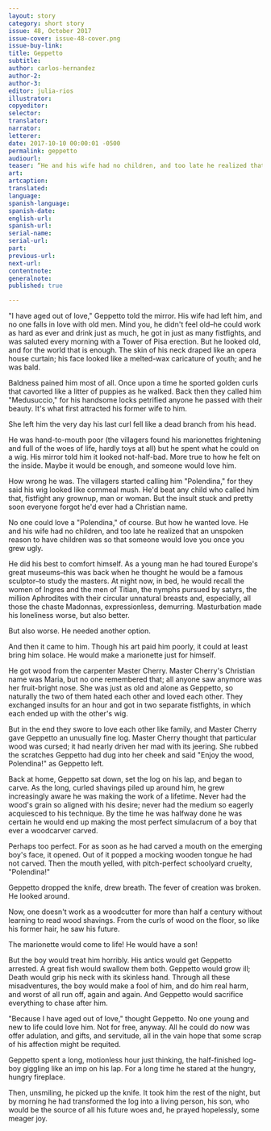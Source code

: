 ```yaml
---
layout: story
category: short story
issue: 48, October 2017
issue-cover: issue-48-cover.png
issue-buy-link:
title: Geppetto
subtitle:
author: carlos-hernandez
author-2:
author-3:
editor: julia-rios
illustrator:
copyeditor:
selector:
translator:
narrator:
letterer:
date: 2017-10-10 00:00:01 -0500
permalink: geppetto
audiourl:
teaser: “He and his wife had no children, and too late he realized that an unspoken reason to have children was so that someone would love you once you grew ugly.”
art:
artcaption:
translated:
language:
spanish-language:
spanish-date:
english-url:
spanish-url:
serial-name:
serial-url:
part:
previous-url:
next-url:
contentnote:
generalnote:
published: true

---
```


"I have aged out of love," Geppetto told the mirror. His wife had left him, and no one falls in love with old men. Mind you, he didn't feel old–he could work as hard as ever and drink just as much, he got in just as many fistfights, and was saluted every morning with a Tower of Pisa erection. But he looked old, and for the world that is enough. The skin of his neck draped like an opera house curtain; his face looked like a melted-wax caricature of youth; and he was bald.

Baldness pained him most of all. Once upon a time he sported golden curls that cavorted like a litter of puppies as he walked. Back then they called him "Medusuccio," for his handsome locks petrified anyone he passed with their beauty. It's what first attracted his former wife to him.

She left him the very day his last curl fell like a dead branch from his head.

He was hand-to-mouth poor (the villagers found his marionettes frightening and full of the woes of life, hardly toys at all) but he spent what he could on a wig. His mirror told him it looked not-half-bad. More true to how he felt on the inside. Maybe it would be enough, and someone would love him.

How wrong he was. The villagers started calling him "Polendina," for they said his wig looked like cornmeal mush. He'd beat any child who called him that, fistfight any grownup, man or woman. But the insult stuck and pretty soon everyone forgot he'd ever had a Christian name.

No one could love a "Polendina," of course. But how he wanted love. He and his wife had no children, and too late he realized that an unspoken reason to have children was so that someone would love you once you grew ugly.

He did his best to comfort himself. As a young man he had toured Europe's great museums–this was back when he thought he would be a famous sculptor–to study the masters. At night now, in bed, he would recall the women of Ingres and the men of Titian, the nymphs pursued by satyrs, the million Aphrodites with their circular unnatural breasts and, especially, all those the chaste Madonnas, expressionless, demurring. Masturbation made his loneliness worse, but also better.

But also worse. He needed another option.

And then it came to him. Though his art paid him poorly, it could at least bring him solace. He would make a marionette just for himself.

He got wood from the carpenter Master Cherry. Master Cherry's Christian name was Maria, but no one remembered that; all anyone saw anymore was her fruit-bright nose. She was just as old and alone as Geppetto, so naturally the two of them hated each other and loved each other. They exchanged insults for an hour and got in two separate fistfights, in which each ended up with the other's wig.

But in the end they swore to love each other like family, and Master Cherry gave Geppetto an unusually fine log. Master Cherry thought that particular wood was cursed; it had nearly driven her mad with its jeering. She rubbed the scratches Geppetto had dug into her cheek and said "Enjoy the wood, Polendina!" as Geppetto left.

Back at home, Geppetto sat down, set the log on his lap, and began to carve. As the long, curled shavings piled up around him, he grew increasingly aware he was making the work of a lifetime. Never had the wood's grain so aligned with his desire; never had the medium so eagerly acquiesced to his technique. By the time he was halfway done he was certain he would end up making the most perfect simulacrum of a boy that ever a woodcarver carved.

Perhaps too perfect. For as soon as he had carved a mouth on the emerging boy's face, it opened. Out of it popped a mocking wooden tongue he had not carved. Then the mouth yelled, with pitch-perfect schoolyard cruelty, "Polendina!"

Geppetto dropped the knife, drew breath. The fever of creation was broken. He looked around.

Now, one doesn't work as a woodcutter for more than half a century without learning to read wood shavings. From the curls of wood on the floor, so like his former hair, he saw his future.

The marionette would come to life! He would have a son!

But the boy would treat him horribly. His antics would get Geppetto arrested. A great fish would swallow them both. Geppetto would grow ill; Death would grip his neck with its skinless hand. Through all these misadventures, the boy would make a fool of him, and do him real harm, and worst of all run off, again and again. And Geppetto would sacrifice everything to chase after him.

"Because I have aged out of love," thought Geppetto. No one young and new to life could love him. Not for free, anyway. All he could do now was offer adulation, and gifts, and servitude, all in the vain hope that some scrap of his affection might be requited.

Geppetto spent a long, motionless hour just thinking, the half-finished log-boy giggling like an imp on his lap. For a long time he stared at the hungry, hungry fireplace.

Then, unsmiling, he picked up the knife. It took him the rest of the night, but by morning he had transformed the log into a living person, his son, who would be the source of all his future woes and, he prayed hopelessly, some meager joy.
